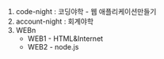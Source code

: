 1. code-night : 코딩야학 - 웹 애플리케이션만들기
2. account-night : 회계야학
3. WEBn
    - WEB1 - HTML&Internet
    - WEB2 - node.js